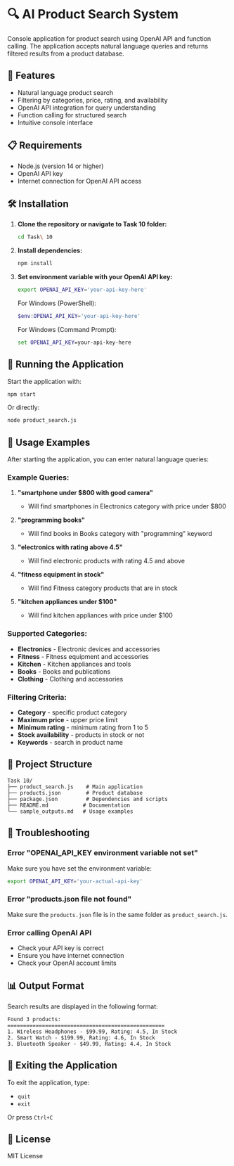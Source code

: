 # 🔍 AI Product Search System

Console application for product search using OpenAI API and function calling. The application accepts natural language queries and returns filtered results from a product database.

## 🚀 Features

- Natural language product search
- Filtering by categories, price, rating, and availability
- OpenAI API integration for query understanding
- Function calling for structured search
- Intuitive console interface

## 📋 Requirements

- Node.js (version 14 or higher)
- OpenAI API key
- Internet connection for OpenAI API access

## 🛠️ Installation

1. **Clone the repository or navigate to Task 10 folder:**
   ```bash
   cd Task\ 10
   ```

2. **Install dependencies:**
   ```bash
   npm install
   ```

3. **Set environment variable with your OpenAI API key:**
   ```bash
   export OPENAI_API_KEY='your-api-key-here'
   ```
   
   For Windows (PowerShell):
   ```powershell
   $env:OPENAI_API_KEY='your-api-key-here'
   ```
   
   For Windows (Command Prompt):
   ```cmd
   set OPENAI_API_KEY=your-api-key-here
   ```

## 🎯 Running the Application

Start the application with:
```bash
npm start
```

Or directly:
```bash
node product_search.js
```

## 📝 Usage Examples

After starting the application, you can enter natural language queries:

### Example Queries:

1. **"smartphone under $800 with good camera"**
   - Will find smartphones in Electronics category with price under $800

2. **"programming books"**
   - Will find books in Books category with "programming" keyword

3. **"electronics with rating above 4.5"**
   - Will find electronic products with rating 4.5 and above

4. **"fitness equipment in stock"**
   - Will find Fitness category products that are in stock

5. **"kitchen appliances under $100"**
   - Will find kitchen appliances with price under $100

### Supported Categories:
- **Electronics** - Electronic devices and accessories
- **Fitness** - Fitness equipment and accessories
- **Kitchen** - Kitchen appliances and tools
- **Books** - Books and publications
- **Clothing** - Clothing and accessories

### Filtering Criteria:
- **Category** - specific product category
- **Maximum price** - upper price limit
- **Minimum rating** - minimum rating from 1 to 5
- **Stock availability** - products in stock or not
- **Keywords** - search in product name

## 🔧 Project Structure

```
Task 10/
├── product_search.js    # Main application
├── products.json        # Product database
├── package.json         # Dependencies and scripts
├── README.md           # Documentation
└── sample_outputs.md   # Usage examples
```

## 🐛 Troubleshooting

### Error "OPENAI_API_KEY environment variable not set"
Make sure you have set the environment variable:
```bash
export OPENAI_API_KEY='your-actual-api-key'
```

### Error "products.json file not found"
Make sure the `products.json` file is in the same folder as `product_search.js`.

### Error calling OpenAI API
- Check your API key is correct
- Ensure you have internet connection
- Check your OpenAI account limits

## 📊 Output Format

Search results are displayed in the following format:
```
Found 3 products:
==================================================
1. Wireless Headphones - $99.99, Rating: 4.5, In Stock
2. Smart Watch - $199.99, Rating: 4.6, In Stock
3. Bluetooth Speaker - $49.99, Rating: 4.4, In Stock
```

## 🔄 Exiting the Application

To exit the application, type:
- `quit`
- `exit`

Or press `Ctrl+C`

## 📄 License

MIT License 